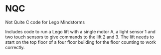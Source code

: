 # NQC
Not Quite C code for Lego Mindstorms

Includes code to run a Lego lift with a single motor A, a light sensor 1 and two touch sensors to give commands to the lift 2 and 3. The lift needs to start on the top floor of a four floor building for the floor counting to work correctly.
